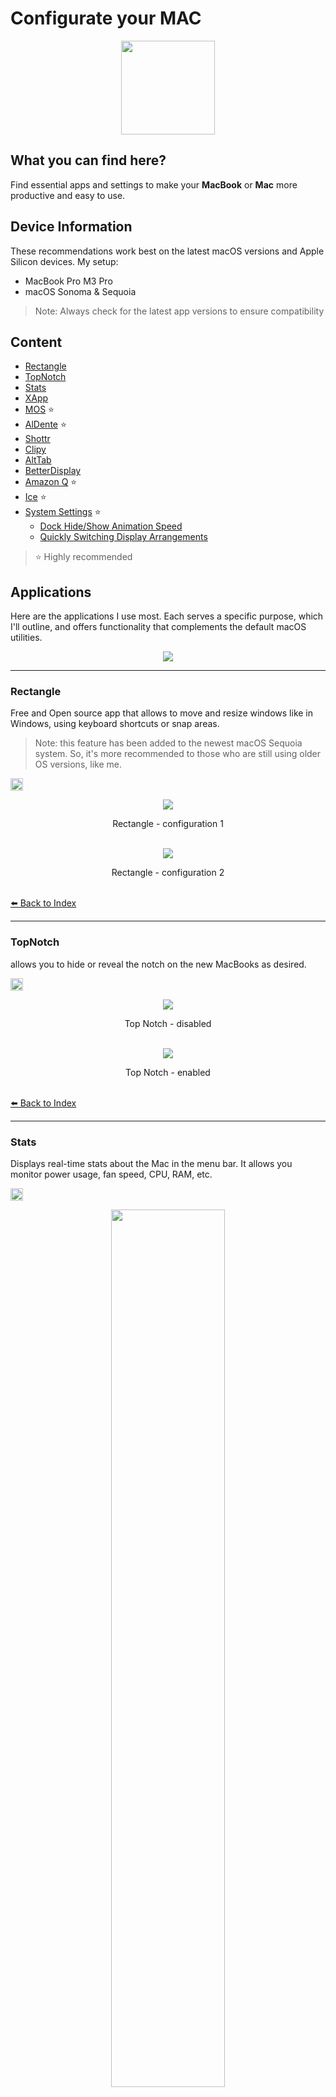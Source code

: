 # Configurate your MAC

<p align="center"><img src="docs/logo.png" width=150px></p> 



## What you can find here?
Find essential apps and settings to make your **MacBook** or **Mac** more productive and easy to use.

## Device Information
These recommendations work best on the latest macOS versions and Apple Silicon devices. My setup:

- MacBook Pro M3 Pro
- macOS Sonoma & Sequoia

> Note: Always check for the latest app versions to ensure compatibility


## Content

- [Rectangle](#rectangle)      
- [TopNotch](#topnotch)          
- [Stats](#stats)                
- [XApp](#xapp)                  
- [MOS](#mos) ⭐️
- [AlDente](#aldente) ⭐️           
- [Shottr](#shottr)              
- [Clipy](#clipy)                
- [AltTab](#alttab)              
- [BetterDisplay](#betterdisplay)
- [Amazon Q](#amazon-q) ⭐️         
- [Ice](#ice) ⭐️                   
- [System Settings](#system-settings) ⭐️
  - [Dock Hide/Show Animation Speed](#dock-speed)
  - [Quickly Switching Display Arrangements](#quickly-switching-display-arrangements)


> ⭐️ Highly recommended




## Applications
Here are the applications I use most. Each serves a specific purpose, which I'll outline, and offers functionality that complements the default macOS utilities.

<p align="center"><img src="docs/applications.png" width=auto></p> 


---


### Rectangle
Free and Open source app that allows to move and resize windows like in Windows, using keyboard shortcuts or snap areas.

> Note: this feature has been added to the newest macOS Sequoia system. So, it's more recommended to those who are still using older OS versions, like me.

<a href="https://rectangleapp.com/"><img src="https://img.shields.io/badge/download-here-blue.svg" height=20px></a>

<p align="center"><img src="docs/rectangle/rectangle-config.png">
<p align="center" justify="center">Rectangle - configuration 1<br><br />


<p align="center"><img src="docs/rectangle/rectangle-config2.png">
<p align="center" justify="center">Rectangle - configuration 2<br><br />

[⬅️ Back to Index](#content)



---



### TopNotch
allows you to hide or reveal the notch on the new MacBooks as desired.

<a href="https://topnotch.app/"><img src="https://img.shields.io/badge/download-here-pink.svg" height=20px></a>

<p align="center"><img src="docs/topNotch/topnotch-off.png">
<p align="center" justify="center">Top Notch - disabled<br><br />

<p align="center"><img src="docs/topNotch/topnotch-on.png">
<p align="center" justify="center">Top Notch - enabled<br><br />

[⬅️ Back to Index](#content)



---



### Stats
Displays real-time stats about the Mac in the menu bar. It allows you monitor power usage, fan speed, CPU, RAM, etc.

<a href="https://github.com/exelban/stats"><img src="https://img.shields.io/badge/download-here-orange.svg" height=20px></a>

<p align="center"><img src="docs/stats/stats-mockup1.png" width=60%>
<p align="center" justify="center">Stats - menu bar<br><br />

<p align="center"><img src="docs/stats/stats-mockup2.png">
<p align="center" justify="center">Stats - monitors available<br><br />

> I mainly use the power, fan, CPU, and RAM features, but there are many more for you to explore.

#### CPU monitor configuration
**⚠️ Warning: This content contains multiple images.**

<p align="center"><img src="docs/stats/stats-cpu.png" width=50%>
<p align="center" justify="center">Stats - cpu usage<br><br />

<p align="center"><img src="docs/stats/stats-cpu1.png">
<p align="center" justify="center">Stats - cpu configuration 1<br><br />

<p align="center"><img src="docs/stats/stats-cpu2.png">
<p align="center" justify="center">Stats - cpu configuration 2<br><br />

<p align="center"><img src="docs/stats/stats-cpu3.png">
<p align="center" justify="center">Stats - cpu configuration 3<br><br />

#### RAM monitor configuration

<p align="center"><img src="docs/stats/stats-ram.png" width=50%>
<p align="center" justify="center">Stats - ram usage<br><br />

<p align="center"><img src="docs/stats/stats-ram1.png">
<p align="center" justify="center">Stats - ram configuration 1<br><br />

<p align="center"><img src="docs/stats/stats-ram2.png">
<p align="center" justify="center">Stats - ram configuration 2<br><br />

<p align="center"><img src="docs/stats/stats-ram3.png">
<p align="center" justify="center">Stats - ram configuration 3<br><br />

#### FANS monitor configuration

<p align="center"><img src="docs/stats/stats-fans.png" width=50%>
<p align="center" justify="center">Stats - fans usage (bottom) in RPM<br><br />

<p align="center"><img src="docs/stats/stats-fans1.png">
<p align="center" justify="center">Stats - fans configuration 1<br><br />

<p align="center"><img src="docs/stats/stats-fans2.png">
<p align="center" justify="center">Stats - fans configuration 2<br><br />

#### POWER monitor configuration
<p align="center"><img src="docs/stats/stats-fans.png" width=50%>
<p align="center" justify="center">Stats - fans usage (top)<br><br />

<p align="center"><img src="docs/stats/stats-battery1.png">
<p align="center" justify="center">Stats - power configuration 1<br><br />

<p align="center"><img src="docs/stats/stats-battery2.png">
<p align="center" justify="center">Stats - power configuration 2<br><br />

[⬅️ Back to Index](#content)



---



### XApp
A powerful cleaner that helps you uninstall apps completely by removing caches and all related files.

<a href="https://www.better365.cn/xapp.html"><img src="https://img.shields.io/badge/download-here-orange.svg" height=20px></a>

<p align="center"><img src="docs/xapp/xapp.png" width=60%>
<p align="center" justify="center">XApp - Interface<br><br />

[⬅️ Back to Index](#content)



---


### MOS
For users who are frustrated with the default mouse scrolling direction on Mac, MOS allows them to reverse the scrolling direction and make the mouse usage in Mac **natural**.

<a href="https://mos.caldis.me/"><img src="https://img.shields.io/badge/download-here-blue.svg" height=20px></a>

<p align="center"><img src="docs/mos/mos-config.png">
<p align="center" justify="center">MOS - configuration<br><br />

[⬅️ Back to Index](#content)



---



### AlDente
If you, like me, often keep your MacBook connected to the charger for extended periods, you might be concerned about the health of your battery. Continuous charging at 100% **can potentially cause chemical and irreversible damage to the battery**.

> You may have also heard about the [lifespan of lithium-ion batteries](https://www.apple.com/batteries/why-lithium-ion/), typically around 1000 charge cycles. When your MacBook is constantly plugged in, the system may draw power from the battery even while it's charging, further accelerating its degradation.

**Aldente** helps protect battery health by limiting the maximum charge, ensuring the MacBook draws power primarily from the adapter rather than the battery.

<a href="https://github.com/AppHouseKitchen/AlDente-Charge-Limiter"><img src="https://img.shields.io/badge/download-here-red.svg" height=20px></a>

<p align="center"><img src="docs/aldente/aldente-mockup.png">
<p align="center" justify="center">Aldente - menu bar<br><br />

<p align="center"><img src="docs/aldente/battery-not-charging.png">
<p align="center" justify="center">Aldente - system battery not charging<br><br />

<p align="center"><img src="docs/aldente/aldente-premium1.png">
<p align="center" justify="center">Aldente - premium functionalities 1<br><br />

<p align="center"><img src="docs/aldente/aldente-premium2.png">
<p align="center" justify="center">Aldente - premium functionalities 2<br><br />

<p align="center"><img src="docs/aldente/aldente-premium3.png">
<p align="center" justify="center">Aldente - premium functionalities 3<br><br />

<p align="center"><img src="docs/aldente/aldente-premium4.png">
<p align="center" justify="center">Aldente - premium functionalities 4<br><br />

[⬅️ Back to Index](#content)



---



### Shottr
A multifunctional screenshot tool that offers a range of features to enhance your screenshot-taking experience. All the screenshots in this document were captured using Shottr.

<a href="https://shottr.cc/"><img src="https://img.shields.io/badge/download-here-green.svg" height=20px></a>

<p align="center"><img src="docs/shottr/shottr-config.png">
<p align="center" justify="center">Shottr - configuration<br><br />

[⬅️ Back to Index](#content)


---



### Clipy
Allows you to store and access previously copied content.

<a href="https://clipy-app.com/"><img src="https://img.shields.io/badge/download-here-blue.svg" height=20px></a>

<p align="center"><img src="docs/clipy/clipy-1.png" width=50%>
<p align="center" justify="center">Clipy - interface<br><br />

[⬅️ Back to Index](#content)




---




### AltTab
It brings the power of Windows’s **alt-tab** window switcher to macOS or customize as you desired.

<a href="https://alt-tab-macos.netlify.app/"><img src="https://img.shields.io/badge/download-here-yellow.svg" height=20px></a>

<p align="center"><img src="docs/alttab/alttab-mockup.png">
<p align="center" justify="center">Alt Tab - feature<br><br />

<p align="center"><img src="docs/alttab/alttab-config.png">
<p align="center" justify="center">Alt Tab - configuration<br><br />

[⬅️ Back to Index](#content)



---



### BetterDisplay
**Unlock your displays on your Mac!**

Flexible HiDPI scaling, XDR/HDR extra brightness, virtual screens, DDC control, extra dimming, PIP/streaming, EDID override and lots more!

Control your display by yourself.

<a href="https://github.com/waydabber/BetterDisplay/tree/landing"><img src="https://img.shields.io/badge/download-here-violet.svg" height=20px></a>

<p align="center"><img src="docs/betterdisplay/betterdisplay.png">
<p align="center" justify="center">BetterDisplay - some features<br><br />

[⬅️ Back to Index](#content)



---



### Amazon Q
Amazon Q (previously known as __CodeWhisperer__) is an AI tool designed for enhancing shell command line interactions. It offers a range of functionalities including personalized code completions, inline documentation, and translation of natural language into code. 

Currently, it is exclusively available for macOS, so enjoy it :)

<a href="https://docs.aws.amazon.com/amazonq/latest/qdeveloper-ug/command-line-getting-started-installing.html"><img src="https://img.shields.io/badge/download-here-orange.svg" height=20px></a>

<p align="center"><img src="docs/codeWhisperer/codeWhisperer-autofill.gif">
<p align="center" justify="center">Code Whisperer - IDE-style completions<br><br />

<p align="center"><img src="docs/codeWhisperer/codeWhisperer-aiTool.gif">
<p align="center" justify="center">Code Whisperer - Natural language-to-bash translation<br><br />

[⬅️ Back to Index](#content)



---


### Ice
Enables you to group icons occupying space into a fixed folder directly on your menu bar.

<a href="https://github.com/jordanbaird/Ice"><img src="https://img.shields.io/badge/download-here-purple.svg" height=20px></a>

<p align="center"><img src="docs/ice/ice-icon.png">
<p align="center" justify="center">Ice - icon in menu bar<br><br />


[⬅️ Back to Index](#content)





## System Settings

### Dock Speed
Occasionally, the Mac dock occupies space on our desktop. You can use the key combination **⌥⌘D** to hide/show the dock. However, the animation for the dock to reappear is too slow.

- To make the Dock **instantly** leap back into view when it’s needed, rather than slide, type the following in your terminal:
```bash
defaults write com.apple.dock autohide-time-modifier -int 0; killall Dock
```

- If you’d like the animation for the dock to reappear to last for a **split-second**, try the following:
```bash
defaults write com.apple.dock autohide-time-modifier -float 0.15; killall Dock
```

> To explain, changing "0.15" with any number can let you tailor things as it represents the time in seconds taken for the dock to reappear fully.

- To **revert back** to the default sliding effect, type the following:
```bash
defaults delete com.apple.dock autohide-time-modifier; killall Dock
```

[⬅️ Back to Index](#content)



### Quickly Switching Display Arrangements
If you frequently change your mac's position while connected to an external monitor, arranging display can be inconvenient as you always have to go to the settings to adjust them.

Here is a solution: Using [displayplacer](https://github.com/jakehilborn/displayplacer) allows you to switch between predefined display arrangements using Apple shortcuts.

You can check [this video](https://youtu.be/1H96lNhFoqQ?si=j1nFYShkCbhdfuAp) or simply follow my tutorial below:

1. Install [displayplacer](https://github.com/jakehilborn/displayplacer)

2. Run the command ```displayplacer list```. This will show the current display configuration, including the displays arrangement.
The output should look something like this:
```
displayplacer "id:9076392E-4B37-4774-9515-15116BB566BE res:1920x1080 hz:75 color_depth:8 enabled:true scaling:on origin:(0,0) degree:0" "id:37D8832A-2D66-02CA-B9F7-8F30A301B230 res:1800x1169 hz:120 color_depth:8 enabled:true scaling:on origin:(-1800,598) degree:0"
```

3. Save the codes for different display configurations and create shortcuts to switch between them easily:
  - In Apple Shortcuts, add a new `Run Shell Script` action
  - Paste the displayplacer command for the desired configuration

  ![alt text](docs/displayplacer/configuration.png)

4. Add the shortcuts to easily accessible places, like the notification center

![alt text](docs/displayplacer/shortcuts.png)

[⬅️ Back to Index](#content)

## Notes
I will keep an eye on this repository and make updates as needed.

